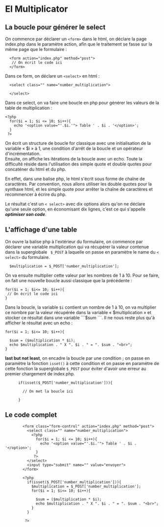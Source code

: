 # El Multiplicator


## La boucle pour générer le select


On commence par déclarer un ```<form>``` dans le html, on déclare la page index.php dans le paramètre action, afin que le traitement se fasse sur la même page que le formulaire :
```
  <form action="index.php" method="post">
   // On écrit le code ici
  </form>

```
Dans ce form, on déclare un ```<select>``` en html :

```
  <select class="" name="number_multiplication">

  </select>

```

Dans ce select, on va faire une boucle en php pour générer les valeurs de la table de multiplication :

```
<?php
  for($i = 1; $i <= 10; $i++){
    echo '<option value="'.$i.'"> Table ' . $i . '</option>';
  }
 ?>

```

On écrit un structure de boucle for classique avec une initialisation de la variable « $i » à 1, une condition d'arrêt de la boucle et un opérateur d'incrémentation.  
Ensuite, on affiche les itérations de la boucle avec un echo. Toute la difficulté réside dans l'utilisation des simple quote et double quotes pour concaténer du html et du php.

En effet, dans une balise php, le html s'écrit sous forme de chaîne de caractères. Par convention, nous allons utiliser les double quotes pour la synthaxe html, et les simple quote pour arrêter la chaîne de caractères et recommencer à écrire du php.


Le résultat c'est un ```< select>``` avec dix options alors qu'on ne déclare qu'une seule option, en économisant dix lignes, c'est ce qui s'appelle ***optimiser son code***.


## L'affichage d'une table

On ouvre la balise php à l'extérieur du formulaire, on commence par déclarer une variable multiplication qui va récupérer la valeur contenue dans la superglobale ``` $_POST``` à laquelle on passe en paramètre le name du ```< select>``` du formulaire.

```
  $multiplication = $_POST['number_multiplication'];

```

On va ensuite multiplier cette valeur par les nombres de 1 à 10. Pour se faire, on fait une nouvelle boucle aussi classique que la précédente :

```
for($i = 1; $i<= 10; $i++){
 // On écrit le code ici
}

```

Dans la boucle, la variable ```$i``` contient un nombre de 1 à 10, on va multiplier ce nombre par la valeur récupérée dans la variable « $multiplication » et stocker ce résultat dans une variable ```$sum ```.
Il ne nous reste plus qu'à afficher le résultat avec un echo :

```
for($i = 1; $i<= 10; $i++){

  $sum = ($multiplication * $i);
  echo $multiplication . " X ". $i . " = ". $sum . "<br>";
}

```

**last but not least**, on encadre la boucle par une condition ; on passe en paramètre la fonction ```isset()``` à cette condition et on passe en paramètre de cette fonction la superglobale  ```$_POST``` pour éviter d'avoir une erreur au premier chargement de index.php.

```
      if(isset($_POST['number_multiplication'])){

        // On met la boucle ici

      }

```

## Le code complet

```
        <form class="form-control" action="index.php" method="post">
          <select class="" name="number_multiplication">
            <?php
              for($i = 1; $i <= 10; $i++){
                echo '<option value="'.$i.'"> Table ' . $i . '</option>';
              }
             ?>
          </select>
          <input type="submit" name="" value="envoyer">
        </form>

        <?php
          if(isset($_POST['number_multiplication'])){
            $multiplication = $_POST['number_multiplication'];
            for($i = 1; $i<= 10; $i++){

              $sum = ($multiplication * $i);
              echo $multiplication . " X ". $i . " = ". $sum . "<br>";
            }
          }

         ?>

```
